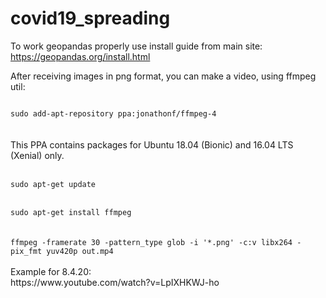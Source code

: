 # covid19_spreading


To work geopandas properly use install guide from main site: https://geopandas.org/install.html

After receiving images in png format, you can make a video, using ffmpeg util:

<code>
sudo add-apt-repository ppa:jonathonf/ffmpeg-4
</code>
<br>
<br>
This PPA contains packages for Ubuntu 18.04 (Bionic) and 16.04 LTS (Xenial) only.
<br>
<br>
<code>
sudo apt-get update
</code>
<br>
<code>
sudo apt-get install ffmpeg
</code>
<br><br>
<code>ffmpeg -framerate 30 -pattern_type glob -i '*.png' -c:v libx264 -pix_fmt yuv420p out.mp4</code><br><br>
Example for 8.4.20:<br>
https://www.youtube.com/watch?v=LpIXHKWJ-ho
